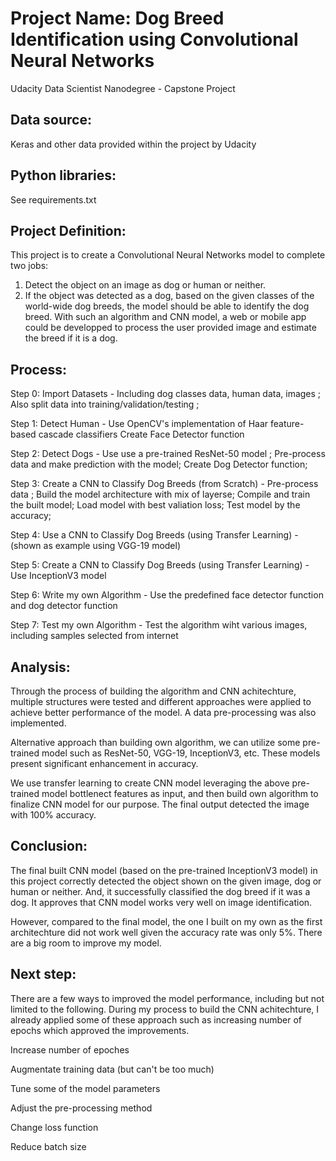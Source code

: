 # Project Name: Dog Breed Identification using Convolutional Neural Networks
   Udacity Data Scientist Nanodegree - Capstone Project


## Data source:
   Keras and other data provided within the project by Udacity 


## Python libraries:
   See requirements.txt    


## Project Definition:
   This project is to create a Convolutional Neural Networks model to complete two jobs:
   1. Detect the object on an image as dog or human or neither. 
   2. If the object was detected as a dog, based on the given classes of the world-wide dog breeds, the model should be able to identify the dog breed. 
   With such an algorithm and CNN model, a web or mobile app could be developped to process the user provided image and estimate the breed if it is a dog. 
   
   
## Process:
  Step 0: Import Datasets - 
  Including dog classes data, human data, images ;
  Also split data into training/validation/testing ;
      
  Step 1: Detect Human - 
      Use OpenCV's implementation of Haar feature-based cascade classifiers 
      Create Face Detector function
      
  Step 2: Detect Dogs - 
      Use use a pre-trained ResNet-50 model ;
      Pre-process data and make prediction with the model;
      Create Dog Detector function;
      
  Step 3: Create a CNN to Classify Dog Breeds (from Scratch) - 
      Pre-process data ;
      Build the model architecture with mix of layerse;
      Compile and train the built model;
      Load model with best valiation loss;
      Test model by the accuracy;
      
  Step 4: Use a CNN to Classify Dog Breeds (using Transfer Learning) - 
      (shown as example using VGG-19 model)
      
  Step 5: Create a CNN to Classify Dog Breeds (using Transfer Learning) - 
       Use InceptionV3 model
       
  Step 6: Write my own Algorithm - 
       Use the predefined face detector function and dog detector function  
       
  Step 7: Test my own Algorithm - 
       Test the algorithm wiht various images, including samples selected from internet


## Analysis:
   Through the process of building the algorithm and CNN achitechture, multiple structures were tested and different approaches were applied to achieve better performance of the model. A data pre-processing was also implemented. 
   
  Alternative approach than building own algorithm, we can utilize some pre-trained model such as ResNet-50, VGG-19, InceptionV3, etc. These models present significant enhancement in accuracy. 
   
   We use transfer learning to create CNN model leveraging the above pre-trained model bottlenect features as input, and then build own algorithm to finalize CNN model for our purpose. The final output detected the image with 100% accuracy.


## Conclusion:
   The final built CNN model (based on the pre-trained InceptionV3 model) in this project correctly detected the object shown on the given image, dog or human or neither. And, it successfully classified the dog breed if it was a dog. It approves that CNN model works very well on image identification. 
   
   However, compared to the final model, the one I built on my own as the first architechture did not work well given the accuracy rate was only 5%. There are a big room to improve my model.
   
   
## Next step:
   There are a few ways to improved the model performance, including but not limited to the following. During my process to build the CNN achitechture, I already applied some of these approach such as increasing number of epochs which approved the improvements.
   
   Increase number of epoches  
   
   Augmentate training data (but can't be too much)
   
   Tune some of the model parameters
   
   Adjust the pre-processing method
   
   Change loss function
   
   Reduce batch size
   

